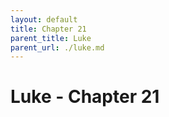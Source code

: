 ```yaml
---
layout: default
title: Chapter 21
parent_title: Luke
parent_url: ./luke.md
---
```


# Luke - Chapter 21
